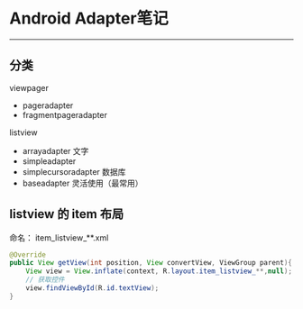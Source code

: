 ﻿# Android Adapter笔记

---

## 分类
viewpager 

* pageradapter
* fragmentpageradapter

listview 

* arrayadapter 文字
* simpleadapter
* simplecursoradapter 数据库
* baseadapter 灵活使用（最常用）

## listview 的 item 布局

命名： item_listview_**.xml

```java
@Override
public View getView(int position, View convertView, ViewGroup parent){
    View view = View.inflate(context, R.layout.item_listview_**,null);
    // 获取控件
    view.findViewById(R.id.textView);
}
```






